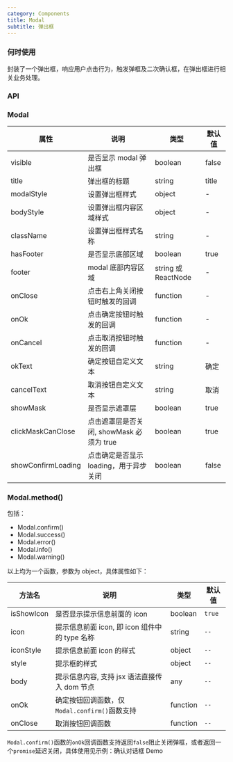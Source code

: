 ```yaml
---
category: Components
title: Modal
subtitle: 弹出框
---
```


### 何时使用

封装了一个弹出框，响应用户点击行为，触发弹框及二次确认框，在弹出框进行相关业务处理。

### API

### Modal

| 属性               | 说明                                     | 类型                | 默认值 |
| ------------------ | ---------------------------------------- | ------------------- | ------ |
| visible            | 是否显示 modal 弹出框                    | boolean             | false  |
| title              | 弹出框的标题                             | string              | title  |
| modalStyle         | 设置弹出框样式                           | object              | -      |
| bodyStyle          | 设置弹出框内容区域样式                   | object              | -      |
| className          | 设置弹出框样式名称                       | string              | -      |
| hasFooter          | 是否显示底部区域                         | boolean             | true   |
| footer             | modal 底部内容区域                       | string 或 ReactNode | -      |
| onClose            | 点击右上角关闭按钮时触发的回调           | function            | -      |
| onOk               | 点击确定按钮时触发的回调                 | function            | -      |
| onCancel           | 点击取消按钮时触发的回调                 | function            | -      |
| okText             | 确定按钮自定义文本                       | string              | 确定   |
| cancelText         | 取消按钮自定义文本                       | string              | 取消   |
| showMask           | 是否显示遮罩层                           | boolean             | true   |
| clickMaskCanClose  | 点击遮罩层是否关闭, showMask 必须为 true | boolean             | true   |
| showConfirmLoading | 点击确定是否显示 loading，用于异步关闭   | boolean             | false  |

### Modal.method()

包括：

-   Modal.confirm()
-   Modal.success()
-   Modal.error()
-   Modal.info()
-   Modal.warning()

以上均为一个函数，参数为 object，具体属性如下：

| 方法名     | 说明                                          | 类型     | 默认值 |
| ---------- | --------------------------------------------- | -------- | ------ |
| isShowIcon | 是否显示提示信息前面的 icon                   | boolean  | `true` |
| icon       | 提示信息前面 icon, 即 icon 组件中的 type 名称 | string   | `--`   |
| iconStyle  | 提示信息前面 icon 的样式                      | object   | `--`   |
| style      | 提示框的样式                                  | object   | `--`   |
| body       | 提示信息内容, 支持 jsx 语法直接传入 dom 节点  | any      | `--`   |
| onOk       | 确定按钮回调函数，仅`Modal.confirm()`函数支持 | function | `--`   |
| onClose    | 取消按钮回调函数                              | function | `--`   |

`Modal.confirm()`函数的`onOk`回调函数支持返回`false`阻止关闭弹框，或者返回一个`promise`延迟关闭，具体使用见示例：确认对话框 Demo
